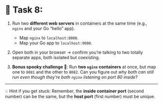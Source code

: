 # 🧩 Task 8:

1. Run two **different web servers** in containers at the same time (e.g., `nginx` and your Go “hello” app).

   * Map `nginx` to `localhost:8080`.
   * Map your Go app to `localhost:9090`.

2. Open both in your browser → confirm you’re talking to two totally separate apps, both isolated but coexisting.

3. **Bonus spooky challenge 👻**:
   Run **two `nginx` containers** at once, but map one to `8081` and the other to `8082`. Can you figure out *why both can still run even though they’re both `nginx` listening on port 80 inside*?

---

💡 Hint if you get stuck: Remember, the **inside container port** (second number) can be the same, but the **host port** (first number) must be unique.
